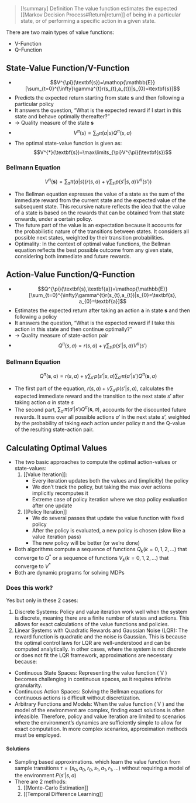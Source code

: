> [!summary] Definition
>  The value function estimates the expected [[Markov Decision Process#Return|return]] of being in a particular state, or of performing a specific action in a given state.

There are two main types of value functions:
- V-Function
- Q-Function

## State-Value Function/V-Function
- $$V^{\pi}(\textbf{s})=\mathop{\mathbb{E}}[\sum_{t=0}^{\infty}\gamma^{t}r(s_{t},a_{t})|s_{0}=\textbf{s}]$$
- Predicts the expected return starting from state $\textbf{s}$ and then following a particular policy
- It answers the question, “What is the expected reward if I start in this state and behave optimally thereafter?”
- -> Quality measure of the state $\textbf{s}$
- $$V^{\pi}(s)=\sum_{a}\pi(a|s)Q^{\pi}(s,a)$$
- The optimal state-value function is given as: $$V^{*}(\textbf{s})=\max\limits_{\pi}V^{\pi}(\textbf{s})$$
### Bellmann Equation 
$$V^{\pi}(\textbf{s})=\sum_{a}\pi(a|s)\left(r(s,a)+\gamma\sum_{s'}p(s'|s,a)V^{\pi}(s') \right)$$
- The Bellman equation expresses the value of a state as the sum of the immediate reward from the current state and the expected value of the subsequent state. This recursive nature reflects the idea that the value of a state is based on the rewards that can be obtained from that state onwards, under a certain policy.
- The future part of the value is an expectation because it accounts for the probabilistic nature of the transitions between states. It considers all possible next states, weighted by their transition probabilities.
- Optimality: In the context of optimal value functions, the Bellman equation reflects the best possible outcome from any given state, considering both immediate and future rewards.
## Action-Value Function/Q-Function
- $$Q^{\pi}(\textbf{s},\textbf{a})=\mathop{\mathbb{E}}[\sum_{t=0}^{\infty}\gamma^{t}r(s_{t},a_{t})|s_{0}=\textbf{s}, a_{0}=\textbf{a}]$$
- Estimates the expected return after taking an action $\textbf{a}$ in state $\textbf{s}$ and then following a policy
- It answers the question, “What is the expected reward if I take this action in this state and then continue optimally?”
- -> Quality measure of state-action pair
- $$Q^{\pi}(s,a)= r(s,a)+\gamma\sum_{s'}p(s'|s,a)V^{\pi}(s')$$
### Bellmann Equation 
$$Q^{\pi}(\textbf{s}, a)=r(s,a) +\gamma \sum_{s'}p(s'|s,a)\sum_{a'}\pi(a'|s')Q^{\pi}(\textbf{s}, a) $$
- The first part of the equation, $r(s,a) +\gamma \sum_{s'}p(s'|s,a)$, calculates the expected immediate reward and the transition to the next state $s'$ after taking action $a$ in state $s$
- The second part, $\sum_{a'}\pi(a'|s')Q^{\pi}(\textbf{s}, a)$, accounts for the discounted future rewards. It sums over all possible actions $a’$ in the next state $s’$, weighted by the probability of taking each action under policy $\pi$ and the Q-value of the resulting state-action pair.

## Calculating Optimal Values
- The two basic approaches to compute the optimal action-values or state-values:
	 1. [[Value Iteration]]:
		- Every iteration updates both the values and (implicitly) the policy
		- We don’t track the policy, but taking the max over actions implicitly recomputes it 
		- Extreme case of policy iteration where we stop policy evaluation after one update
	 2. [[Policy Iteration]]
		 - We do several passes that update the value function with fixed policy
		 - After the policy is evaluated, a new policy is chosen (slow like a value iteration pass) 
		 - The new policy will be better (or we’re done)
 - Both algorithms compute a sequence of functions $Q_{k}(k=0,1,2,...)$ that converge to $Q^{*}$ or a sequence of functions $V_{k}(k=0,1,2,...)$ that converge to $V^*$
 - Both are dynamic programs for solving MDPs
### Does this work?
Yes but only in these 2 cases:
1. Discrete Systems: Policy and value iteration work well when the system is discrete, meaning there are a finite number of states and actions. This allows for exact calculations of the value functions and policies.
2. Linear Systems with Quadratic Rewards and Gaussian Noise (LQR): The reward function is quadratic and the noise is Gaussian. This is because the optimal control laws for LQR are well-understood and can be computed analytically.
In other cases, where the system is not discrete or does not fit the LQR framework, approximations are necessary because:
- Continuous State Spaces: Representing the value function ( V ) becomes challenging in continuous spaces, as it requires infinite granularity.
- Continuous Action Spaces: Solving the Bellman equations for continuous actions is difficult without discretization.
- Arbitrary Functions and Models: When the value function ( V ) and the model of the environment are complex, finding exact solutions is often infeasible.
Therefore, policy and value iteration are limited to scenarios where the environment’s dynamics are sufficiently simple to allow for exact computation. In more complex scenarios, approximation methods must be employed.
#### Solutions
- Sampling based approximations. which learn the value function from sample transitions $\tau=(s_{0},a_{0},r_{0},s_{1},a_{1},r_{1},...)$ without requiring a model of the environment $P(s'|s,a)$
- There are 2 methods:
	1.  [[Monte-Carlo Estimation]]
	2. [[Temporal Difference Learning]]
